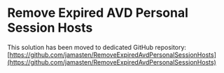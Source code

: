 # Remove Expired AVD Personal Session Hosts

This solution has been moved to dedicated GitHub repository: [https://github.com/jamasten/RemoveExpiredAvdPersonalSessionHosts](https://github.com/jamasten/RemoveExpiredAvdPersonalSessionHosts)
